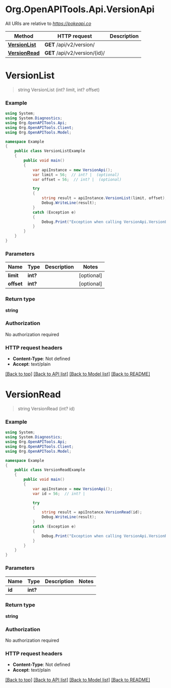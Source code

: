 # Org.OpenAPITools.Api.VersionApi

All URIs are relative to *https://pokeapi.co*

Method | HTTP request | Description
------------- | ------------- | -------------
[**VersionList**](VersionApi.md#versionlist) | **GET** /api/v2/version/ | 
[**VersionRead**](VersionApi.md#versionread) | **GET** /api/v2/version/{id}/ | 


<a name="versionlist"></a>
# **VersionList**
> string VersionList (int? limit, int? offset)



### Example
```csharp
using System;
using System.Diagnostics;
using Org.OpenAPITools.Api;
using Org.OpenAPITools.Client;
using Org.OpenAPITools.Model;

namespace Example
{
    public class VersionListExample
    {
        public void main()
        {
            var apiInstance = new VersionApi();
            var limit = 56;  // int? |  (optional) 
            var offset = 56;  // int? |  (optional) 

            try
            {
                string result = apiInstance.VersionList(limit, offset);
                Debug.WriteLine(result);
            }
            catch (Exception e)
            {
                Debug.Print("Exception when calling VersionApi.VersionList: " + e.Message );
            }
        }
    }
}
```

### Parameters

Name | Type | Description  | Notes
------------- | ------------- | ------------- | -------------
 **limit** | **int?**|  | [optional] 
 **offset** | **int?**|  | [optional] 

### Return type

**string**

### Authorization

No authorization required

### HTTP request headers

 - **Content-Type**: Not defined
 - **Accept**: text/plain

[[Back to top]](#) [[Back to API list]](../README.md#documentation-for-api-endpoints) [[Back to Model list]](../README.md#documentation-for-models) [[Back to README]](../README.md)

<a name="versionread"></a>
# **VersionRead**
> string VersionRead (int? id)



### Example
```csharp
using System;
using System.Diagnostics;
using Org.OpenAPITools.Api;
using Org.OpenAPITools.Client;
using Org.OpenAPITools.Model;

namespace Example
{
    public class VersionReadExample
    {
        public void main()
        {
            var apiInstance = new VersionApi();
            var id = 56;  // int? | 

            try
            {
                string result = apiInstance.VersionRead(id);
                Debug.WriteLine(result);
            }
            catch (Exception e)
            {
                Debug.Print("Exception when calling VersionApi.VersionRead: " + e.Message );
            }
        }
    }
}
```

### Parameters

Name | Type | Description  | Notes
------------- | ------------- | ------------- | -------------
 **id** | **int?**|  | 

### Return type

**string**

### Authorization

No authorization required

### HTTP request headers

 - **Content-Type**: Not defined
 - **Accept**: text/plain

[[Back to top]](#) [[Back to API list]](../README.md#documentation-for-api-endpoints) [[Back to Model list]](../README.md#documentation-for-models) [[Back to README]](../README.md)

